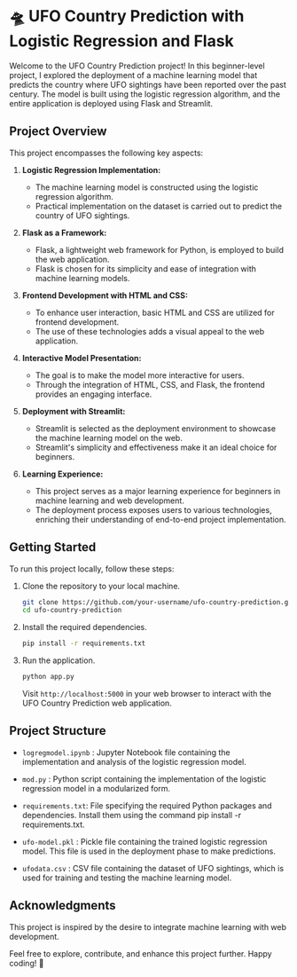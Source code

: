 # 🛸 UFO Country Prediction with Logistic Regression and Flask

Welcome to the UFO Country Prediction project! In this beginner-level project, I explored the deployment of a machine learning model that predicts the country where UFO sightings have been reported over the past century. The model is built using the logistic regression algorithm, and the entire application is deployed using Flask and Streamlit.

## Project Overview

This project encompasses the following key aspects:

1. **Logistic Regression Implementation:**
   - The machine learning model is constructed using the logistic regression algorithm.
   - Practical implementation on the dataset is carried out to predict the country of UFO sightings.

2. **Flask as a Framework:**
   - Flask, a lightweight web framework for Python, is employed to build the web application.
   - Flask is chosen for its simplicity and ease of integration with machine learning models.

3. **Frontend Development with HTML and CSS:**
   - To enhance user interaction, basic HTML and CSS are utilized for frontend development.
   - The use of these technologies adds a visual appeal to the web application.

4. **Interactive Model Presentation:**
   - The goal is to make the model more interactive for users.
   - Through the integration of HTML, CSS, and Flask, the frontend provides an engaging interface.

5. **Deployment with Streamlit:**
   - Streamlit is selected as the deployment environment to showcase the machine learning model on the web.
   - Streamlit's simplicity and effectiveness make it an ideal choice for beginners.

6. **Learning Experience:**
   - This project serves as a major learning experience for beginners in machine learning and web development.
   - The deployment process exposes users to various technologies, enriching their understanding of end-to-end project implementation.

## Getting Started

To run this project locally, follow these steps:

1. Clone the repository to your local machine.
   ```bash
   git clone https://github.com/your-username/ufo-country-prediction.git
   cd ufo-country-prediction
   ```

2. Install the required dependencies.
   ```bash
   pip install -r requirements.txt
   ```

3. Run the application.
   ```bash
   python app.py
   ```
   Visit `http://localhost:5000` in your web browser to interact with the UFO Country Prediction web application.

## Project Structure

- `logregmodel.ipynb` : Jupyter Notebook file containing the implementation and analysis of the logistic regression model.

- `mod.py` : Python script containing the implementation of the logistic regression model in a modularized form.

- `requirements.txt`: File specifying the required Python packages and dependencies. Install them using the command pip install -r requirements.txt.

- `ufo-model.pkl` : Pickle file containing the trained logistic regression model. This file is used in the deployment phase to make predictions.

- `ufodata.csv` : CSV file containing the dataset of UFO sightings, which is used for training and testing the machine learning model.

## Acknowledgments

This project is inspired by the desire to integrate machine learning with web development.

Feel free to explore, contribute, and enhance this project further. Happy coding! 🚀
